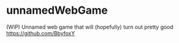 # unnamedWebGame
(WIP) Unnamed web game that will (hopefully) turn out pretty good https://github.com/BbyfoxY
